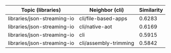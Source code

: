 | Topic (libraries) | Neighbor (cli) | Similarity |
|-------------|-------------------|------------|
| libraries/json-streaming-io | cli/file-based-apps | 0.6283 |
| libraries/json-streaming-io | cli/native-aot | 0.6169 |
| libraries/json-streaming-io | cli | 0.5915 |
| libraries/json-streaming-io | cli/assembly-trimming | 0.5842 |
